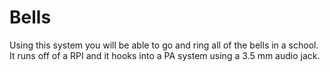 # Bells
Using this system you will be able to go and ring all of the bells in a school. 
It runs off of a RPI and it hooks into a PA system using a 3.5 mm audio jack.